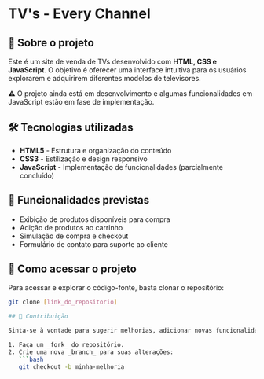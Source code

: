 # TV's - Every Channel

## 📌 Sobre o projeto

Este é um site de venda de TVs desenvolvido com **HTML, CSS e JavaScript**. O objetivo é oferecer uma interface intuitiva para os usuários explorarem e adquirirem diferentes modelos de televisores.

⚠️ O projeto ainda está em desenvolvimento e algumas funcionalidades em JavaScript estão em fase de implementação.

## 🛠️ Tecnologias utilizadas

- **HTML5** - Estrutura e organização do conteúdo
- **CSS3** - Estilização e design responsivo
- **JavaScript** - Implementação de funcionalidades (parcialmente concluído)

## 🚀 Funcionalidades previstas

- Exibição de produtos disponíveis para compra
- Adição de produtos ao carrinho
- Simulação de compra e checkout
- Formulário de contato para suporte ao cliente

## 📁 Como acessar o projeto

Para acessar e explorar o código-fonte, basta clonar o repositório:

```bash
git clone [link_do_repositorio]

## 👥 Contribuição

Sinta-se à vontade para sugerir melhorias, adicionar novas funcionalidades ou corrigir eventuais problemas. Para contribuir com o projeto, siga estas etapas:

1. Faça um _fork_ do repositório.
2. Crie uma nova _branch_ para suas alterações:
   ```bash
   git checkout -b minha-melhoria

